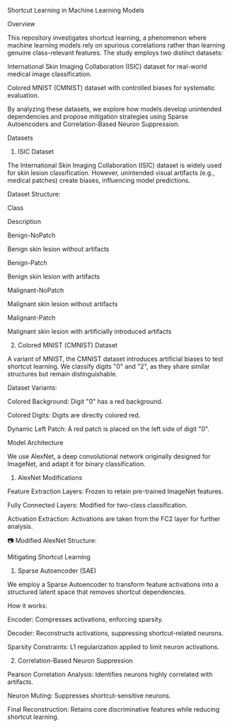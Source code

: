 Shortcut Learning in Machine Learning Models

Overview

This repository investigates shortcut learning, a phenomenon where machine learning models rely on spurious correlations rather than learning genuine class-relevant features. The study employs two distinct datasets:

International Skin Imaging Collaboration (ISIC) dataset for real-world medical image classification.

Colored MNIST (CMNIST) dataset with controlled biases for systematic evaluation.

By analyzing these datasets, we explore how models develop unintended dependencies and propose mitigation strategies using Sparse Autoencoders and Correlation-Based Neuron Suppression.

Datasets

1. ISIC Dataset

The International Skin Imaging Collaboration (ISIC) dataset is widely used for skin lesion classification. However, unintended visual artifacts (e.g., medical patches) create biases, influencing model predictions.

Dataset Structure:

Class

Description

Benign-NoPatch

Benign skin lesion without artifacts

Benign-Patch

Benign skin lesion with artifacts

Malignant-NoPatch

Malignant skin lesion without artifacts

Malignant-Patch

Malignant skin lesion with artificially introduced artifacts



2. Colored MNIST (CMNIST) Dataset

A variant of MNIST, the CMNIST dataset introduces artificial biases to test shortcut learning. We classify digits "0" and "2", as they share similar structures but remain distinguishable.

Dataset Variants:

Colored Background: Digit "0" has a red background.

Colored Digits: Digits are directly colored red.

Dynamic Left Patch: A red patch is placed on the left side of digit "0".



Model Architecture

We use AlexNet, a deep convolutional network originally designed for ImageNet, and adapt it for binary classification.

1. AlexNet Modifications

Feature Extraction Layers: Frozen to retain pre-trained ImageNet features.

Fully Connected Layers: Modified for two-class classification.

Activation Extraction: Activations are taken from the FC2 layer for further analysis.

📷 Modified AlexNet Structure:

Mitigating Shortcut Learning

1. Sparse Autoencoder (SAE)

We employ a Sparse Autoencoder to transform feature activations into a structured latent space that removes shortcut dependencies.

How it works:

Encoder: Compresses activations, enforcing sparsity.

Decoder: Reconstructs activations, suppressing shortcut-related neurons.

Sparsity Constraints: L1 regularization applied to limit neuron activations.


2. Correlation-Based Neuron Suppression

Pearson Correlation Analysis: Identifies neurons highly correlated with artifacts.

Neuron Muting: Suppresses shortcut-sensitive neurons.

Final Reconstruction: Retains core discriminative features while reducing shortcut learning.

